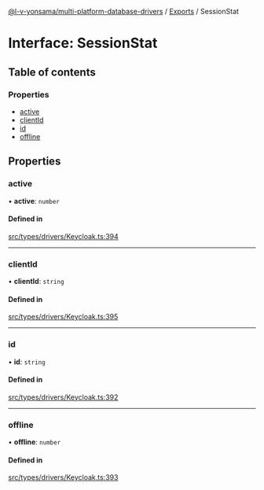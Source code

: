 [@l-v-yonsama/multi-platform-database-drivers](../README.md) / [Exports](../modules.md) / SessionStat

# Interface: SessionStat

## Table of contents

### Properties

- [active](SessionStat.md#active)
- [clientId](SessionStat.md#clientid)
- [id](SessionStat.md#id)
- [offline](SessionStat.md#offline)

## Properties

### active

• **active**: `number`

#### Defined in

[src/types/drivers/Keycloak.ts:394](https://github.com/l-v-yonsama/db-drivers/blob/d7411fa80bbe459f29f7bf46483be482369d0924/src/types/drivers/Keycloak.ts#L394)

___

### clientId

• **clientId**: `string`

#### Defined in

[src/types/drivers/Keycloak.ts:395](https://github.com/l-v-yonsama/db-drivers/blob/d7411fa80bbe459f29f7bf46483be482369d0924/src/types/drivers/Keycloak.ts#L395)

___

### id

• **id**: `string`

#### Defined in

[src/types/drivers/Keycloak.ts:392](https://github.com/l-v-yonsama/db-drivers/blob/d7411fa80bbe459f29f7bf46483be482369d0924/src/types/drivers/Keycloak.ts#L392)

___

### offline

• **offline**: `number`

#### Defined in

[src/types/drivers/Keycloak.ts:393](https://github.com/l-v-yonsama/db-drivers/blob/d7411fa80bbe459f29f7bf46483be482369d0924/src/types/drivers/Keycloak.ts#L393)
